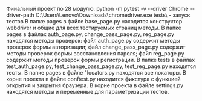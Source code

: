 Финальный проект по 28 модулю.
python -m pytest -v --driver Chrome --driver-path C:\Users\Lenovo\Downloads\chromedriver.exe tests\ - запуск тестов
В папке pages в файле base_page.py находится конструктор webdriver и общие для всех тестируемых страниц методы.
В папке pages в файлах auth_page.py, change_pass_page.py, reg_page.py находятся методы проверок: файл auth_page.py содержит методы проверок формы авторизации; файл change_pass_page.py содержит методы проверок формы восстановления пароля; файл reg_page.py содержит методы проверок формы регистрации.
В папке tests в файлах test_auth_page.py, test_change_pass_page.py, test_reg_page.py находятся тесты.
В папке pages в файле "locators.py находятся все локаторы.
В корне проекта в файле conftest.py находится фикстура с функцией открытия и закрытия браузера.
В корне проекта в файле settings.py находятся методы и переменные для параметризации тестов.
